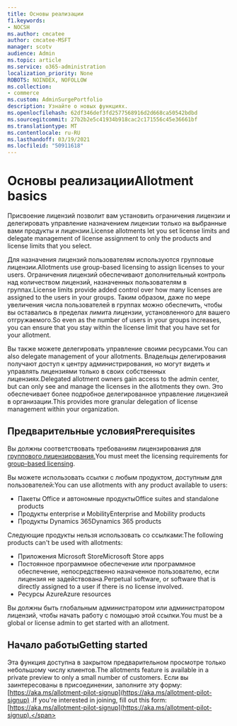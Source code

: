 ```yaml
---
title: Основы реализации
f1.keywords:
- NOCSH
ms.author: cmcatee
author: cmcatee-MSFT
manager: scotv
audience: Admin
ms.topic: article
ms.service: o365-administration
localization_priority: None
ROBOTS: NOINDEX, NOFOLLOW
ms.collection:
- commerce
ms.custom: AdminSurgePortfolio
description: Узнайте о новых функциях.
ms.openlocfilehash: 62df346def3fd2577568916d2d668ca50542bdbd
ms.sourcegitcommit: 27b2b2e5c41934b918cac2c171556c45e36661bf
ms.translationtype: MT
ms.contentlocale: ru-RU
ms.lasthandoff: 03/19/2021
ms.locfileid: "50911618"
---
```

# <a name="allotment-basics"></a><span data-ttu-id="78172-103">Основы реализации</span><span class="sxs-lookup"><span data-stu-id="78172-103">Allotment basics</span></span>

<span data-ttu-id="78172-104">Присвоение лицензий позволит вам установить ограничения лицензии и делегировать управление назначением лицензии только на выбранные вами продукты и лицензии.</span><span class="sxs-lookup"><span data-stu-id="78172-104">License allotments let you set license limits and delegate management of license assignment to only the products and license limits that you select.</span></span>

<span data-ttu-id="78172-105">Для назначения лицензий пользователям используются групповые лицензии.</span><span class="sxs-lookup"><span data-stu-id="78172-105">Allotments use group-based licensing to assign licenses to your users.</span></span> <span data-ttu-id="78172-106">Ограничения лицензий обеспечивают дополнительный контроль над количеством лицензий, назначенных пользователям в группах.</span><span class="sxs-lookup"><span data-stu-id="78172-106">License limits provide added control over how many licenses are assigned to the users in your groups.</span></span> <span data-ttu-id="78172-107">Таким образом, даже по мере увеличения числа пользователей в группах можно обеспечить, чтобы вы оставались в пределах лимита лицензии, установленного для вашего отгружаемого.</span><span class="sxs-lookup"><span data-stu-id="78172-107">So even as the number of users in your groups increases, you can ensure that you stay within the license limit that you have set for your allotment.</span></span>

<span data-ttu-id="78172-108">Вы также можете делегировать управление своими ресурсами.</span><span class="sxs-lookup"><span data-stu-id="78172-108">You can also delegate management of your allotments.</span></span> <span data-ttu-id="78172-109">Владельцы делегирования получают доступ к центру администрирования, но могут видеть и управлять лицензиями только в своих собственных лицензиях.</span><span class="sxs-lookup"><span data-stu-id="78172-109">Delegated allotment owners gain access to the admin center, but can only see and manage the licenses in the allotments they own.</span></span> <span data-ttu-id="78172-110">Это обеспечивает более подробное делегированное управление лицензией в организации.</span><span class="sxs-lookup"><span data-stu-id="78172-110">This provides more granular delegation of license management within your organization.</span></span>

## <a name="prerequisites"></a><span data-ttu-id="78172-111">Предварительные условия</span><span class="sxs-lookup"><span data-stu-id="78172-111">Prerequisites</span></span>

<span data-ttu-id="78172-112">Вы должны соответствовать требованиям лицензирования для [группового лицензирования.](/azure/active-directory/fundamentals/active-directory-licensing-whatis-azure-portal#licensing-requirements)</span><span class="sxs-lookup"><span data-stu-id="78172-112">You must meet the licensing requirements for [group-based licensing](/azure/active-directory/fundamentals/active-directory-licensing-whatis-azure-portal#licensing-requirements).</span></span>

<span data-ttu-id="78172-113">Вы можете использовать ссылки с любым продуктом, доступным для пользователей:</span><span class="sxs-lookup"><span data-stu-id="78172-113">You can use allotments with any product available to users:</span></span>

- <span data-ttu-id="78172-114">Пакеты Office и автономные продукты</span><span class="sxs-lookup"><span data-stu-id="78172-114">Office suites and standalone products</span></span>
- <span data-ttu-id="78172-115">Продукты enterprise и Mobility</span><span class="sxs-lookup"><span data-stu-id="78172-115">Enterprise and Mobility products</span></span>
- <span data-ttu-id="78172-116">Продукты Dynamics 365</span><span class="sxs-lookup"><span data-stu-id="78172-116">Dynamics 365 products</span></span>

<span data-ttu-id="78172-117">Следующие продукты нельзя использовать со ссылками:</span><span class="sxs-lookup"><span data-stu-id="78172-117">The following products can't be used with allotments:</span></span>

- <span data-ttu-id="78172-118">Приложения Microsoft Store</span><span class="sxs-lookup"><span data-stu-id="78172-118">Microsoft Store apps</span></span>
- <span data-ttu-id="78172-119">Постоянное программное обеспечение или программное обеспечение, непосредственно назначенное пользователю, если лицензия не задействована.</span><span class="sxs-lookup"><span data-stu-id="78172-119">Perpetual software, or software that is directly assigned to a user if there is no license involved.</span></span>
- <span data-ttu-id="78172-120">Ресурсы Azure</span><span class="sxs-lookup"><span data-stu-id="78172-120">Azure resources</span></span>

<span data-ttu-id="78172-121">Вы должны быть глобальным администратором или администратором лицензий, чтобы начать работу с помощью этой ссылки.</span><span class="sxs-lookup"><span data-stu-id="78172-121">You must be a global or license admin to get started with an allotment.</span></span>

## <a name="getting-started"></a><span data-ttu-id="78172-122">Начало работы</span><span class="sxs-lookup"><span data-stu-id="78172-122">Getting started</span></span>

<span data-ttu-id="78172-123">Эта функция доступна в закрытом предварительном просмотре только небольшому числу клиентов.</span><span class="sxs-lookup"><span data-stu-id="78172-123">The allotments feature is available in a private preview to only a small number of customers.</span></span> <span data-ttu-id="78172-124">Если вы заинтересованы в присоединении, заполните эту форму: [https://aka.ms/allotment-pilot-signup](https://aka.ms/allotment-pilot-signup) .</span><span class="sxs-lookup"><span data-stu-id="78172-124">If you're interested in joining, fill out this form: [https://aka.ms/allotment-pilot-signup](https://aka.ms/allotment-pilot-signup).</span></span>
